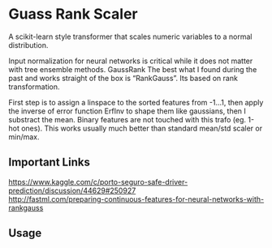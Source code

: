 # Guass Rank Scaler
  
A scikit-learn style transformer that scales numeric variables to a normal distribution. 

Input normalization for neural networks is critical while it does not matter with tree ensemble methods. GaussRank The best what I found during the past and works straight of the box is “RankGauss”. Its based on rank transformation.

First step is to assign a linspace to the sorted features from -1…1, then apply the inverse of error function ErfInv to shape them like gaussians, then I substract the mean. Binary features are not touched with this trafo (eg. 1-hot ones). This works usually much better than standard mean/std scaler or min/max.
  
## Important Links
  
https://www.kaggle.com/c/porto-seguro-safe-driver-prediction/discussion/44629#250927  
http://fastml.com/preparing-continuous-features-for-neural-networks-with-rankgauss  
  
## Usage



